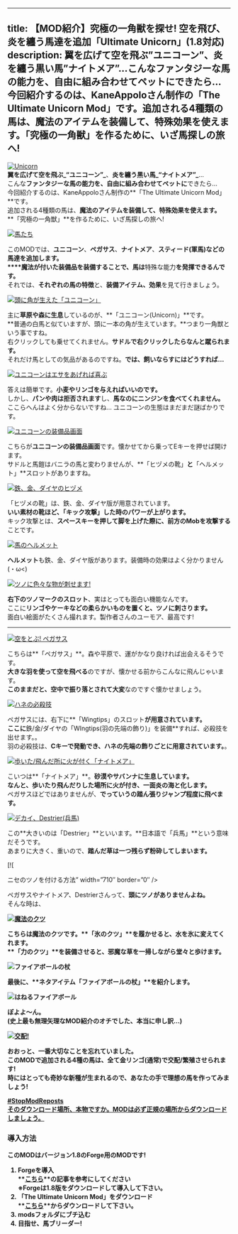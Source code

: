 
---
title: 【MOD紹介】究極の一角獣を探せ! 空を飛び、炎を纏う馬達を追加「Ultimate Unicorn」(1.8対応)
description: 翼を広げて空を飛ぶ”ユニコーン”、炎を纏う黒い馬”ナイトメア”…こんなファンタジーな馬の能力を、自由に組み合わせてペットにできたら…今回紹介するのは、KaneAppoloさん制作の「The Ultimate Unicorn Mod」です。追加される4種類の馬は、魔法のアイテムを装備して、特殊効果を使えます。「究極の一角獣」を作るために、いざ馬探しの旅へ!
---

[![Unicorn](https://cdn-ak.f.st-hatena.com/images/fotolife/s/sasigume/20210208/20210208151545.png)](#9/5/951a9b32.png "Unicorn")  
**翼を広げて空を飛ぶ_“ユニコーン”_**、**炎を纏う黒い馬_“ナイトメア”_**…  
こんな**ファンタジーな馬の能力を、自由に組み合わせてペットに**できたら…  
今回紹介するのは、KaneAppoloさん制作の**「The Ultimate Unicorn Mod」**です。  
追加される4種類の馬は、**魔法のアイテムを装備して、特殊効果を使えます。**  
**「究極の一角獣」**を作るために、いざ馬探しの旅へ!

[![馬たち](https://www.napoan.com/wp-content/uploads/imgs/b/b/bba562fb.png)](#b/b/bba562fb.png "馬たち")

このMODでは、**ユニコーン**、**ペガサス**、**ナイトメア**、**スティード(軍馬)**などの馬達を追加します。  
****魔法が付いた装備品**を装備することで、馬は**特殊な能力**を発揮できるんです。**  
それでは、**それぞれの馬の特徴**と、**装備アイテム、効果**を見て行きましょう。

[![頭に角が生えた「ユニコーン」](https://cdn-ak.f.st-hatena.com/images/fotolife/s/sasigume/20210208/20210208133958.png)](#3/d/3db8795c.png "頭に角が生えた「ユニコーン」")

主に**草原や森に生息**しているのが、**「ユニコーン(Unicorn)」**です。  
**普通の白馬と似ていますが、頭に一本の角が生えています。**つまり一角獣という事ですね。  
右クリックしても乗せてくれません。**サドルで右クリックしたらなんと蹴られます。**  
それだけ馬としての気品があるのですね。**では、飼いならすにはどうすれば…**

[![ユニコーンはエサをあげれば喜ぶ](https://cdn-ak.f.st-hatena.com/images/fotolife/s/sasigume/20210208/20210208124902.png)](#0/5/0504af4f.png "ユニコーンはエサをあげれば喜ぶ")

答えは簡単です。**小麦やリンゴを与えればいいのです。**  
しかし、**パンや肉は拒否されます**し、**馬なのにニンジンを食べてくれません。**  
ここらへんはよく分からないですね… ユニコーンの生態はまだまだ謎ばかりです。

[![ユニコーンの装備品画面](https://cdn-ak.f.st-hatena.com/images/fotolife/s/sasigume/20210208/20210208175851.png)](#f/7/f72c69f7.png "ユニコーンの装備品画面")

こちらが**ユニコーンの装備品画面**です。懐かせてから乗ってEキーを押せば開けます。  
サドルと馬鎧はバニラの馬と変わりませんが、**「ヒヅメの靴」**と**「ヘルメット」**スロットがありますね。

[![鉄、金、ダイヤのヒヅメ](https://cdn-ak.f.st-hatena.com/images/fotolife/s/sasigume/20210208/20210208152352.jpg)](#9/d/9ddaa521.jpg "鉄、金、ダイヤのヒヅメ")

「ヒヅメの靴」は、鉄、金、ダイヤ版が用意されています。  
**いい素材の靴ほど、「キック攻撃」した時のパワーが上がります。**  
キック攻撃とは、**スペースキーを押して脚を上げた際に、前方のMobを攻撃する**ことです。

[![馬のヘルメット](https://cdn-ak.f.st-hatena.com/images/fotolife/s/sasigume/20210208/20210208155209.jpg)](#b/8/b82906e8.jpg "馬のヘルメット")

**ヘルメット**も鉄、金、ダイヤ版があります。装備時の効果はよく分かりません(・ω<)

[![ツノに色々な物が刺せます!](https://cdn-ak.f.st-hatena.com/images/fotolife/s/sasigume/20210208/20210208152539.png)](#9/f/9fc2f41d.png "ツノに色々な物が刺せます!")

**右下のツノマークのスロット**、実はとっても面白い機能なんです。  
ここに**リンゴやケーキなどの柔らかいものを置くと、ツノに刺さります。**  
面白い絵面がたくさん撮れます。製作者さんのユーモア、最高です!

---

[![空をとぶ! ペガサス](https://cdn-ak.f.st-hatena.com/images/fotolife/s/sasigume/20210208/20210208151701.png)](#9/6/9698c235.png "空をとぶ! ペガサス")

こちらは**「ペガサス」**。森や平原で、運がかなり良ければ出会えるそうです。  
**大きな羽を使って空を飛べる**のですが、懐かせる前からこんなに飛んじゃいます。  
**このままだと、空中で振り落とされて大変**なのですぐ懐かせましょう。

[![ハネの必殺技](https://cdn-ak.f.st-hatena.com/images/fotolife/s/sasigume/20210208/20210208150342.png)](#8/8/88cb052f.png "ハネの必殺技")

ペガサスには、右下に**「Wingtips」のスロット**が用意されています。  
ここに**鉄/金/ダイヤの「WIngtips(羽の先端の飾り)」を装備**すれば、必殺技を出せます。。  
羽の必殺技は、**Cキーで発動でき、ハネの先端の飾りごとに用意されています。**。

[![歩いた/飛んだ所に火が付く「ナイトメア」](https://cdn-ak.f.st-hatena.com/images/fotolife/s/sasigume/20210208/20210208174611.png)](#e/a/ea3cd9c7.png "歩いた/飛んだ所に火が付く「ナイトメア」")

こいつは**「ナイトメア」**。**砂漠やサバンナに生息しています。**  
**なんと、**歩いたり飛んだりした場所に火が付き、一面炎の海と化します**。**  
ペガサスほどではありませんが、**でっていうの踏ん張りジャンプ程度に飛べます。**

[![デカイ、Destrier(兵馬)](https://cdn-ak.f.st-hatena.com/images/fotolife/s/sasigume/20210208/20210208142850.png)](#6/a/6a828f18.png "デカイ、Destrier(兵馬)")

この**大きいのは「Destrier」**といいます。**日本語で「兵馬」**という意味だそうです。  
あまりに大きく、重いので、**踏んだ草は一つ残らず粉砕してしまいます。**

[![
<p>ニセのツノを付ける方法” width=”710″ border=”0″ /></a></p>
<p>ペガサスやナイトメア、Destrierさんって、<b>頭にツノがありませんよね。</b><br />そんな時は、<b><span style=](https://cdn-ak.f.st-hatena.com/images/fotolife/s/sasigume/20210208/20210208130523.png)「Slotted Horse Helm」を使いましょう。ヘルメットの角付き版です。  
**専用スロットにこれを装備すると、ニセの角が生え、リンゴなどを刺せるようになります。**](#1/3/13c93523.png "ニセのツノを付ける方法")

[](#1/3/13c93523.png "ニセのツノを付ける方法")

[](#1/3/13c93523.png "ニセのツノを付ける方法")[![魔法のクツ](https://cdn-ak.f.st-hatena.com/images/fotolife/s/sasigume/20210208/20210208130536.png)](#1/4/140a196a.png "魔法のクツ")

こちらは魔法のクツです。**「氷のクツ」**を履かせると、**水を氷に変えてくれます。**  
**「力のクツ」**を装備させると、**邪魔な草を一掃**しながら堂々と歩けます。

![ファイアボールの杖](https://cdn-ak.f.st-hatena.com/images/fotolife/s/sasigume/20210208/20210208161740.jpg)

最後に、**ネタアイテム「ファイアボールの杖」**を紹介します。

![はねるファイアボール](https://www.napoan.com/wp-content/uploads/imgs/8/b/8b7b63b6.gif)

ぼよよ～ん。  
(史上最も無理矢理なMOD紹介のオチでした、本当に申し訳…)

[![交配!](https://www.napoan.com/wp-content/uploads/imgs/4/3/4374445c.png)](#4/3/4374445c.png "交配!")

おおっと、一番大切なことを忘れていました。  
このMODで追加される4種の馬は、**全て金リンゴ(通常)で交配/繁殖させられます!**  
時には**とっても奇妙な新種が生まれるので、あなたの手で理想の馬を作ってみましょう!**

[**#StopModReposts**  
そのダウンロード場所、本物ですか。MODは必ず正規の場所からダウンロードしましょう。](https://www.napoan.com/stop-mod-reposts/)

### 導入方法

このMODは**バージョン1.8のForge**用のMODです!

1.  **Forgeを導入**  
    **[こちら](/new-way-to-install-mod/#forge-inst)**の記事を参考にしてください  
    ※Forgeは1.8版をダウンロードして導入して下さい。
2.  **「The Ultimate Unicorn Mod」をダウンロード**  
    **[こちら](http://www.minecraftforum.net/forums/mapping-and-modding/minecraft-mods/2447896-new-contest-win-2-custom-unicorns-wings-horns-and "「The Ultimate Unicorn Mod」のダウンロード")**からダウンロードして下さい。
3.  **modsフォルダにブチ込む** 
4.  **目指せ、馬ブリーダー!**
